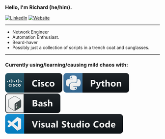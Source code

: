 ### Hello, I'm Richard (he/him).

[![LinkedIn](https://img.shields.io/badge/linkedin-%230077B5.svg?style=for-the-badge&logo=linkedin&logoColor=white)](https://www.linkedin.com/in/richard-soles/)
[![Website](https://img.shields.io/badge/website-000000?style=for-the-badge&logo=About.me&logoColor=white)](https://vosalt.io)

---

- Network Engineer
- Automation Enthusiast.
- Beard-haver
- Possibly just a collection of scripts in a trench coat and sunglasses.

---

### Currently using/learning/causing mild chaos with:

<!-- For more icons please follow  https://github.com/MikeCodesDotNET/ColoredBadges -->
<p>
<img src="https://raw.githubusercontent.com/MikeCodesDotNET/ColoredBadges/master/svg/devices/cisco.svg" alt="Cisco logo"/>
<img src="https://github.com/MikeCodesDotNET/ColoredBadges/raw/master/svg/dev/languages/python.svg" alt="Python logo"/>
<img src="https://raw.githubusercontent.com/MikeCodesDotNET/ColoredBadges/master/svg/dev/tools/bash.svg" alt="Bash logo"/>
<img src="https://raw.githubusercontent.com/MikeCodesDotNET/ColoredBadges/master/svg/dev/tools/visualstudio_code.svg" alt="VS Code logo"/>
</p>
<!--
**vosalt/vosalt** is a ✨ _special_ ✨ repository because its `README.md` (this file) appears on your GitHub profile.

Here are some ideas to get you started:

- 🔭 I’m currently working on ...
- 🌱 I’m currently learning ...
- 👯 I’m looking to collaborate on ...
- 🤔 I’m looking for help with ...
- 💬 Ask me about ...
- 📫 How to reach me: ...
- 😄 Pronouns: ...
- ⚡ Fun fact: ...
  -->

